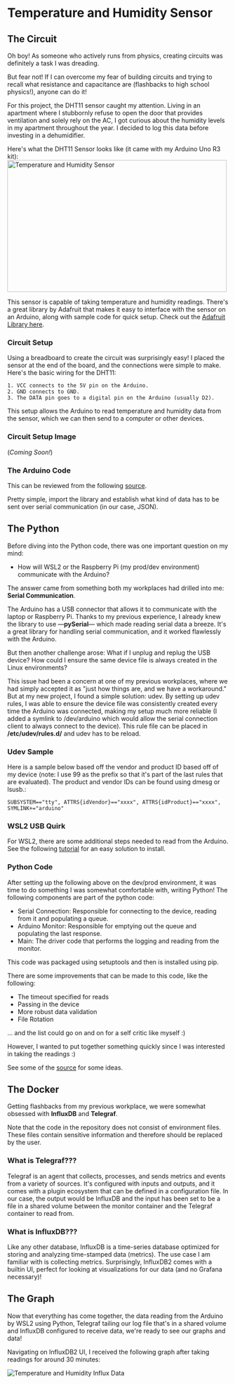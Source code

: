 # Temperature and Humidity Sensor


## The Circuit

Oh boy! As someone who actively runs from physics, creating circuits was definitely a task I was dreading.

But fear not! If I can overcome my fear of building circuits and trying to recall what resistance and capacitance are (flashbacks to high school physics!), anyone can do it!

For this project, the DHT11 sensor caught my attention. Living in an apartment where I stubbornly refuse to open the door that provides ventilation and solely rely on the AC, I got curious about the humidity levels in my apartment throughout the year. I decided to log this data before investing in a dehumidifier.

Here's what the DHT11 Sensor looks like (it came with my Arduino Uno R3 kit):
<img src="../../assets/images/dht11.JPG" alt="Temperature and Humidity Sensor" width="500" height="300">

This sensor is capable of taking temperature and humidity readings. There's a great library by Adafruit that makes it easy to interface with the sensor on an Arduino, along with sample code for quick setup. Check out the [Adafruit Library here](https://github.com/adafruit/DHT-sensor-library).

### Circuit Setup

Using a breadboard to create the circuit was surprisingly easy! I placed the sensor at the end of the board, and the connections were simple to make. Here's the basic wiring for the DHT11:

    1. VCC connects to the 5V pin on the Arduino.
    2. GND connects to GND.
    3. The DATA pin goes to a digital pin on the Arduino (usually D2).

This setup allows the Arduino to read temperature and humidity data from the sensor, which we can then send to a computer or other devices.

### Circuit Setup Image

(<i>Coming Soon!</i>) 

### The Arduino Code

This can be reviewed from the following [source](https://github.com/a9mansoo/Arduino/blob/main/Humidity_Temperature_Sensor_DHT11/humidity_temp_sensor.ino).

Pretty simple, import the library and establish what kind of data has to be sent over serial communication (in our case, JSON).

## The Python

Before diving into the Python code, there was one important question on my mind:

- How will WSL2 or the Raspberry Pi (my prod/dev environment) communicate with the Arduino?

The answer came from something both my workplaces had drilled into me: <b>Serial Communication</b>.

The Arduino has a USB connector that allows it to communicate with the laptop or Raspberry Pi. Thanks to my previous experience, I already knew the library to use —<b>pySerial</b>— which made reading serial data a breeze. It's a great library for handling serial communication, and it worked flawlessly with the Arduino.

But then another challenge arose: What if I unplug and replug the USB device? How could I ensure the same device file is always created in the Linux environments?

This issue had been a concern at one of my previous workplaces, where we had simply accepted it as "just how things are, and we have a workaround." But at my new project, I found a simple solution: udev. By setting up udev rules, I was able to ensure the device file was consistently created every time the Arduino was connected, making my setup much more reliable (I added a symlink to /dev/arduino which would allow the serial connection client to always connect to the device). This rule file can be placed in <b>/etc/udev/rules.d/</b> and udev has to be reload.

### Udev Sample 

Here is a sample below based off the vendor and product ID based off of my device (note: I use 99 as the prefix so that it's part of the last rules that are evaluated). The product and vendor IDs can be found using dmesg or lsusb.:

```
SUBSYSTEM=="tty", ATTRS{idVendor}=="xxxx", ATTRS{idProduct}=="xxxx", SYMLINK+="arduino"
```

### WSL2 USB Quirk

For WSL2, there are some additional steps needed to read from the Arduino. See the following [tutorial](https://learn.microsoft.com/en-us/windows/wsl/connect-usb#install-the-usbipd-win-project) for an easy solution to install.


### Python Code

After setting up the following above on the dev/prod environment, it was time to do something I was somewhat comfortable with, writing Python! The following components are part of the python code:

- Serial Connection: Responsible for connecting to the device, reading from it and populating a queue.
- Arduino Monitor: Responsible for emptying out the queue and populating the last response.
- Main: The driver code that performs the logging and reading from the monitor.

This code was packaged using setuptools and then is installed using pip. 

There are some improvements that can be made to this code, like the following:

- The timeout specified for reads
- Passing in the device
- More robust data validation
- File Rotation

... and the list could go on and on for a self critic like myself :)

However, I wanted to put together something quickly since I was interested in taking the readings :)

See some of the [source](https://github.com/a9mansoo/Arduino/tree/main/Humidity_Temperature_Sensor_DHT11/app/monitors/monitors) for some ideas.

## The Docker

Getting flashbacks from my previous workplace, we were somewhat obsessed with <b>InfluxDB</b> and <b>Telegraf</b>.

Note that the code in the repository does not consist of environment files. These files contain sensitive information and therefore should be replaced by the user.

### What is Telegraf???

Telegraf is an agent that collects, processes, and sends metrics and events from a variety of sources. It's configured with inputs and outputs, and it comes with a plugin ecosystem that can be defined in a configuration file. In our case, the output would be InfluxDB and the input has been set to be a file in a shared volume between the monitor container and the Telegraf container to read from.

### What is InfluxDB???

Like any other database, InfluxDB is a time-series database optimized for storing and analyzing time-stamped data (metrics). The use case I am familiar with is collecting metrics. Surprisingly, InfluxDB2 comes with a builtin UI, perfect for looking at visualizations for our data (and no Grafana necessary)!

## The Graph

Now that everything has come together, the data reading from the Arduino by WSL2 using Python, Telegraf tailing our log file that's in a shared volume and InfluxDB configured to receive data, we're ready to see our graphs and data!

Navigating on InfluxDB2 UI, I received the following graph after taking readings for around 30 minutes:

<img src="../../assets/images/data.png" alt="Temperature and Humidity Influx Data">

